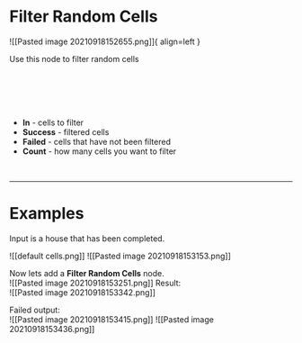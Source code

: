 # **Filter Random Cells**

![[Pasted image 20210918152655.png]]{ align=left }    

Use this node to filter random cells  

<br /><br /><br /><br />

- **In** - cells to filter
- **Success** - filtered cells
- **Failed** - сells that have not been filtered 
- **Count** - how many cells you want to filter

<br />

--------

# Examples
Input is a house that has been completed.  

![[default cells.png]]
![[Pasted image 20210918153153.png]]

Now lets add a **Filter Random Cells** node.  
![[Pasted image 20210918153251.png]]
Result:   
![[Pasted image 20210918153342.png]]

Failed output:  
![[Pasted image 20210918153415.png]]
![[Pasted image 20210918153436.png]]
